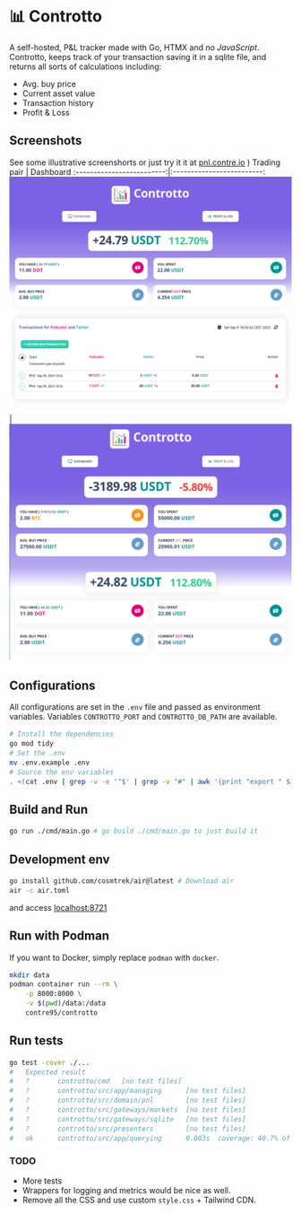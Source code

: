 # 📊 Controtto

A self-hosted, P&L tracker made with Go, HTMX and *no JavaScript*. Controtto, keeps track of your transaction saving it in a sqlite file, and returns all sorts of calculations including:
* Avg. buy price
* Current asset value
* Transaction history
* Profit & Loss 


## Screenshots
See some illustrative screenshorts or just try it it at [pnl.contre.io](https://pnl.contre.io) )
Trading pair | Dashboard
:-------------------------:|:-------------------------:
![accounts-dashboard](./public/assets/img/pairpnl.png) | ![kpi-dashboard](./public/assets/img/pairList.png)

## Configurations

All configurations are set in the `.env` file and passed as environment variables. Variables `CONTROTTO_PORT` and `CONTROTTO_DB_PATH` are available.
```sh
# Install the dependencies
go mod tidy
# Set the .env
mv .env.example .env
# Source the env variables
. <(cat .env | grep -v -e '^$' | grep -v "#" | awk '{print "export " $1}')
```

## Build and Run 
```sh
go run ./cmd/main.go # go build ./cmd/main.go to just build it
```

## Development env
```sh
go install github.com/cosmtrek/air@latest # Download air
air -c air.toml
```
and access [localhost:8721](http://localhost:8721)

## Run with Podman
If you want to Docker, simply replace `podman` with `docker`.

```sh
mkdir data
podman container run --rm \
    -p 8000:8000 \
    -v $(pwd)/data:/data 
    contre95/controtto
```

## Run tests
```sh
go test -cover ./...
#   Expected result
#   ?       controtto/cmd   [no test files]
#   ?       controtto/src/app/managing      [no test files]
#   ?       controtto/src/domain/pnl        [no test files]
#   ?       controtto/src/gateways/markets  [no test files]
#   ?       controtto/src/gateways/sqlite   [no test files]
#   ?       controtto/src/presenters        [no test files]
#   ok      controtto/src/app/querying      0.003s  coverage: 40.7% of statements
```
### TODO
* More tests
* Wrappers for logging and metrics would be nice as well.
* Remove all the CSS and use custom `style.css` + Tailwind CDN.
